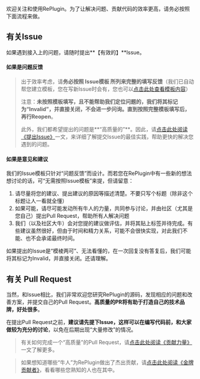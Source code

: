 欢迎关注和使用RePlugin。为了让解决问题、贡献代码的效率更高，请务必按照下面流程来做。

## 有关Issue

如果遇到接入上的问题，请随时提出**【有效的】**Issue。

#### 如果是问题反馈

> 出于效率考虑，请**务必按照 Issue模板 所列来完整的填写反馈**（我们已自动帮您建立模板，您在写新Issue时会有，您也可以[点击此处查看模板内容](https://github.com/Qihoo360/RePlugin/blob/dev/.github/ISSUE_TEMPLATE.md)）
> 
> 注意：**未按照模板填写，且不能帮助我们定位问题的，我们将其标记为“Invalid”，并直接关闭，不会进一步问询。直到按照完整模板填写后，再行Reopen**。
> 
> 此外，我们都希望提出的问题是**“高质量的”**。因此，请[点击此处阅读《提出Issue》](https://github.com/Qihoo360/RePlugin/wiki/%E6%8F%90%E5%87%BAIssue)一文，来详细了解提交Issue的最佳实践，帮助更快的解决您遇到的问题。

#### 如果是意见和建议

我们的Issue模板只针对“问题反馈”而设计。而若您在RePlugin中有一些新的想法想讨论的话，可“无需按照Issue模板”来提，但请留意：

1. 请尽量将您的建议、提出建议的原因等描述清楚。不要只写个标题（除非这个标题让人一看就全懂）
2. 如果可能，请尽可能发动所有牛人的力量，共同参与讨论，并由社区（尤其是您自己）提出Pull Request，帮助所有人解决问题
3. 我们（以及社区大牛）会对您提的建议做评估，并将其贴上标签并待完成。有些建议虽然很好，但由于时间和精力关系，可能不会很快实现，对此我们不能、也不会承诺最终时间。

如果提出的Issue是“模棱两可”、无法看懂的，在一次回复没有答复后，我们可能将其标记为Invalid，并直接关闭。还请理解。

## 有关 Pull Request

当然，和Issue相比，我们非常欢迎您研究RePlugin的源码，发现相应的问题和改善方案，并提交自己的Pull Request。**高质量的PR将有助于打造自己的技术品牌，好处很多**。

在提出Pull Request之前，**建议请先提下Issue，这样可以在编写代码前，和大家做较为充分的讨论**，以免在后期出现“大量修改”的情况。

> 有关如何完成一个“高质量”的Pull Request，请[点击此处阅读《贡献力量》](https://github.com/Qihoo360/RePlugin/wiki/%E8%B4%A1%E7%8C%AE%E5%8A%9B%E9%87%8F)一文了解更多。

> 如果想知道哪些“牛人”为RePlugin做出了杰出贡献，请[点击此处阅读《金牌贡献者》](https://github.com/Qihoo360/RePlugin/wiki/%E9%87%91%E7%89%8C%E8%B4%A1%E7%8C%AE%E8%80%85)，看看哪些您熟知的人也在其中。
